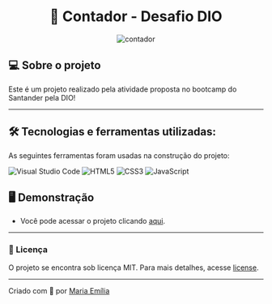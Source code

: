 <h1 align="center"> 📱 Contador - Desafio DIO </h1>

<p align="center">
	<img src="https://i.imgur.com/MoJnqQZ.png" alt="contador" title="Contador DIO Projeto"> </p>


## 💻 Sobre o projeto

Este é um projeto realizado pela atividade proposta no bootcamp do Santander pela DIO!

---

## 🛠 Tecnologias e ferramentas utilizadas:

As seguintes ferramentas foram usadas na construção do projeto:

![Visual Studio Code](https://img.shields.io/badge/Visual%20Studio%20Code-0078d7.svg?style=for-the-badge&logo=visual-studio-code&logoColor=white)
![HTML5](https://img.shields.io/badge/html5-%23E34F26.svg?style=for-the-badge&logo=html5&logoColor=white)
![CSS3](https://img.shields.io/badge/css3-%231572B6.svg?style=for-the-badge&logo=css3&logoColor=white)
![JavaScript](https://img.shields.io/badge/javascript-%23323330.svg?style=for-the-badge&logo=javascript&logoColor=%23F7DF1E)

## 🖥️ Demonstração

- Você pode acessar o projeto clicando <a href="https://contador-dio.vercel.app/">aqui</a>.

---

### 📝 Licença

O projeto se encontra sob licença MIT. Para mais detalhes, acesse [license](LICENSE).

---

Criado com 💙 por [Maria Emília](https://github.com/lellismaria)
